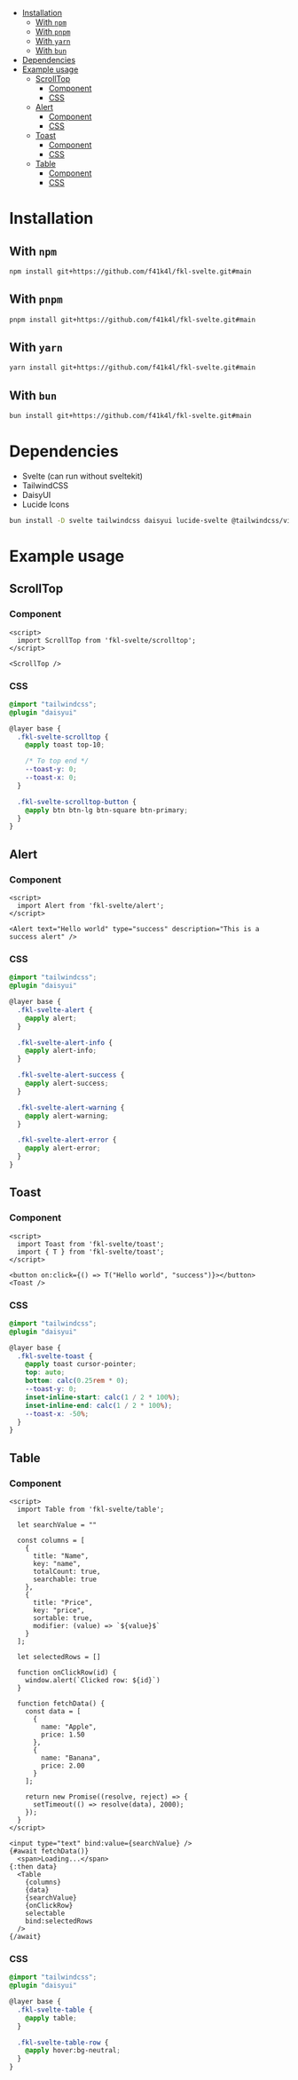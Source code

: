 - [Installation](#installation)
  - [With `npm`](#with-npm)
  - [With `pnpm`](#with-pnpm)
  - [With `yarn`](#with-yarn)
  - [With `bun`](#with-bun)
- [Dependencies](#dependencies)
- [Example usage](#example-usage)
  - [ScrollTop](#scrolltop)
    - [Component](#component)
    - [CSS](#css)
  - [Alert](#alert)
    - [Component](#component-1)
    - [CSS](#css-1)
  - [Toast](#toast)
    - [Component](#component-2)
    - [CSS](#css-2)
  - [Table](#table)
    - [Component](#component-3)
    - [CSS](#css-3)

# Installation

## With `npm`

```bash
npm install git+https://github.com/f41k4l/fkl-svelte.git#main
```

## With `pnpm`

```bash
pnpm install git+https://github.com/f41k4l/fkl-svelte.git#main
```

## With `yarn`

```bash
yarn install git+https://github.com/f41k4l/fkl-svelte.git#main
```

## With `bun`

```bash
bun install git+https://github.com/f41k4l/fkl-svelte.git#main
```

# Dependencies

- Svelte (can run without sveltekit)
- TailwindCSS
- DaisyUI
- Lucide Icons

```bash
bun install -D svelte tailwindcss daisyui lucide-svelte @tailwindcss/vite
```

# Example usage

## ScrollTop

### Component

```svelte
<script>
  import ScrollTop from 'fkl-svelte/scrolltop';
</script>

<ScrollTop />
```

### CSS

```css
@import "tailwindcss";
@plugin "daisyui"

@layer base {
  .fkl-svelte-scrolltop {
    @apply toast top-10;

    /* To top end */
    --toast-y: 0;
    --toast-x: 0;
  }

  .fkl-svelte-scrolltop-button {
    @apply btn btn-lg btn-square btn-primary;
  }
}
```

## Alert

### Component

```svelte
<script>
  import Alert from 'fkl-svelte/alert';
</script>

<Alert text="Hello world" type="success" description="This is a success alert" />
```

### CSS

```css
@import "tailwindcss";
@plugin "daisyui"

@layer base {
  .fkl-svelte-alert {
    @apply alert;
  }

  .fkl-svelte-alert-info {
    @apply alert-info;
  }

  .fkl-svelte-alert-success {
    @apply alert-success;
  }

  .fkl-svelte-alert-warning {
    @apply alert-warning;
  }

  .fkl-svelte-alert-error {
    @apply alert-error;
  }
}
```

## Toast

### Component

```svelte
<script>
  import Toast from 'fkl-svelte/toast';
  import { T } from 'fkl-svelte/toast';
</script>

<button on:click={() => T("Hello world", "success")}></button>
<Toast />
```

### CSS

```css
@import "tailwindcss";
@plugin "daisyui"

@layer base {
  .fkl-svelte-toast {
    @apply toast cursor-pointer;
    top: auto;
    bottom: calc(0.25rem * 0);
    --toast-y: 0;
    inset-inline-start: calc(1 / 2 * 100%);
    inset-inline-end: calc(1 / 2 * 100%);
    --toast-x: -50%;
  }
}
```

## Table

### Component

```svelte
<script>
  import Table from 'fkl-svelte/table';

  let searchValue = ""

  const columns = [
    {
      title: "Name",
      key: "name",
      totalCount: true,
      searchable: true
    },
    {
      title: "Price",
      key: "price",
      sortable: true,
      modifier: (value) => `${value}$`
    }
  ];

  let selectedRows = []

  function onClickRow(id) {
    window.alert(`Clicked row: ${id}`)
  }

  function fetchData() {
    const data = [
      {
        name: "Apple",
        price: 1.50
      },
      {
        name: "Banana",
        price: 2.00
      }
    ];

    return new Promise((resolve, reject) => {
      setTimeout(() => resolve(data), 2000);
    });
  }
</script>

<input type="text" bind:value={searchValue} />
{#await fetchData()}
  <span>Loading...</span>
{:then data}
  <Table
    {columns}
    {data}
    {searchValue}
    {onClickRow}
    selectable
    bind:selectedRows
  />
{/await}
```

### CSS

```css
@import "tailwindcss";
@plugin "daisyui"

@layer base {
  .fkl-svelte-table {
    @apply table;
  }

  .fkl-svelte-table-row {
    @apply hover:bg-neutral;
  }
}
```
